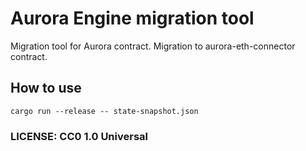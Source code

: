 # Aurora Engine migration tool

Migration tool for Aurora contract. Migration to aurora-eth-connector contract.

## How to use
`cargo run --release -- state-snapshot.json`

### LICENSE: CC0 1.0 Universal